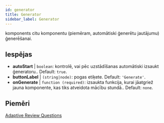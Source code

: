 ```yaml
---
id: generator
title: Generator
sidebar_label: Generator
---
```


komponents citu komponentu (piemēram, automātiski ģenerētu jautājumu) ģenerēšanai.

## Iespējas

* __autoStart__ | `boolean`: kontrolē, vai pēc uzstādīšanas automātiski izsaukt ģeneratoru.. Default: `true`.
* __buttonLabel__ | `(string|node)`: pogas etiķete. Default: `'Generate'`.
* __onGenerate__ | `function (required)`: izsaukta funkcija, kurai jāatgriež jauna komponente, kas tiks atveidota mācību stundā.. Default: `none`.


## Piemēri

[Adaptive Review Questions](https://isle.stat.cmu.edu/adaptive-review/questions/)
